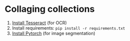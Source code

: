# Collaging collections

1. [Install Tesseract](https://tesseract-ocr.github.io/tessdoc/Installation.html) (for OCR)
1. Install requirements: `pip install -r requirements.txt`
1. [Install Pytorch](https://pytorch.org/get-started/locally/) (for image segmentation)

